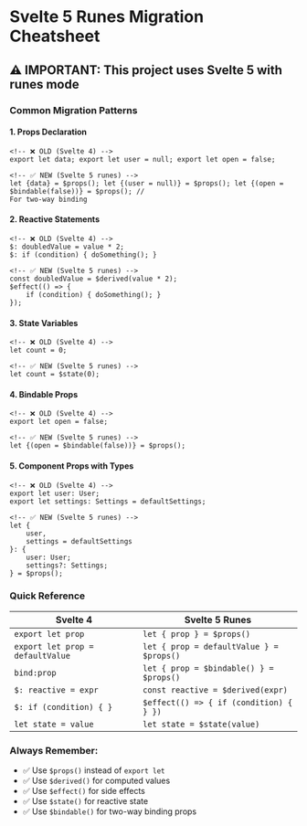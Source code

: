 # Svelte 5 Runes Migration Cheatsheet

## ⚠️ IMPORTANT: This project uses Svelte 5 with runes mode

### Common Migration Patterns

#### 1. Props Declaration

```svelte
<!-- ❌ OLD (Svelte 4) -->
export let data; export let user = null; export let open = false;

<!-- ✅ NEW (Svelte 5 runes) -->
let {data} = $props(); let {(user = null)} = $props(); let {(open = $bindable(false))} = $props(); //
For two-way binding
```

#### 2. Reactive Statements

```svelte
<!-- ❌ OLD (Svelte 4) -->
$: doubledValue = value * 2;
$: if (condition) { doSomething(); }

<!-- ✅ NEW (Svelte 5 runes) -->
const doubledValue = $derived(value * 2);
$effect(() => {
    if (condition) { doSomething(); }
});
```

#### 3. State Variables

```svelte
<!-- ❌ OLD (Svelte 4) -->
let count = 0;

<!-- ✅ NEW (Svelte 5 runes) -->
let count = $state(0);
```

#### 4. Bindable Props

```svelte
<!-- ❌ OLD (Svelte 4) -->
export let open = false;

<!-- ✅ NEW (Svelte 5 runes) -->
let {(open = $bindable(false))} = $props();
```

#### 5. Component Props with Types

```svelte
<!-- ❌ OLD (Svelte 4) -->
export let user: User;
export let settings: Settings = defaultSettings;

<!-- ✅ NEW (Svelte 5 runes) -->
let {
    user,
    settings = defaultSettings
}: {
    user: User;
    settings?: Settings;
} = $props();
```

### Quick Reference

| Svelte 4                         | Svelte 5 Runes                           |
| -------------------------------- | ---------------------------------------- |
| `export let prop`                | `let { prop } = $props()`                |
| `export let prop = defaultValue` | `let { prop = defaultValue } = $props()` |
| `bind:prop`                      | `let { prop = $bindable() } = $props()`  |
| `$: reactive = expr`             | `const reactive = $derived(expr)`        |
| `$: if (condition) { }`          | `$effect(() => { if (condition) { } })`  |
| `let state = value`              | `let state = $state(value)`              |

### Always Remember:

- ✅ Use `$props()` instead of `export let`
- ✅ Use `$derived()` for computed values
- ✅ Use `$effect()` for side effects
- ✅ Use `$state()` for reactive state
- ✅ Use `$bindable()` for two-way binding props
